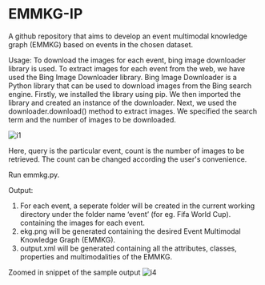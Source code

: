 # EMMKG-IP

A github repository that aims to develop an event multimodal knowledge graph (EMMKG) based on events in the chosen dataset.

Usage: 
To download the images for each event, bing image downloader library is used. To extract images for each event from the web, we have used the Bing Image Downloader library. Bing Image Downloader is a Python library that can be used to download images from the Bing search engine. Firstly, we installed the library using pip. We then imported the library and created an instance of the downloader. Next, we used the downloader.download() method to extract images. We specified the search term and the number of images to be downloaded.

![i1](https://github.com/rohitb007/EMMKG-IP/assets/55681115/bb445109-75d0-4003-9181-b64fb57b9507)

Here, query is the particular event, count is the number of images to be retrieved. The count can be changed according the user's convenience. 

Run emmkg.py.

Output:
1. For each event, a seperate folder will be created in the current working directory under the folder name ‘event’ (for eg. Fifa World Cup). containing the images for each event.
2. ekg.png will be generated containing the desired Event Multimodal Knowledge Graph (EMMKG). 
3. output.xml will be generated containing all the attributes, classes, properties and multimodalities of the EMMKG.

Zoomed in snippet of the sample output
![i4](https://github.com/rohitb007/EMMKG-IP/assets/55681115/2968842c-9ca0-42e6-8a4a-08f64ed1a3c8)







